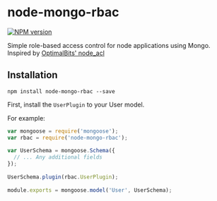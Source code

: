 [npm-stats]: https://nodei.co/npm/node-mongo-rbac.png?compact=true
[npm-url]: https://www.npmjs.org/package/node-mongo-rbac

# node-mongo-rbac
[![NPM version][npm-stats]][npm-url]

Simple role-based access control for node applications using Mongo.
Inspired by [OptimalBits' node_acl](https://github.com/OptimalBits/node_acl)

## Installation
```
npm install node-mongo-rbac --save
```

First, install the `UserPlugin` to your User model.

For example:
```js
var mongoose = require('mongoose');
var rbac = require('node-mongo-rbac');
 
var UserSchema = mongoose.Schema({
  // ... Any additional fields
});
 
UserSchema.plugin(rbac.UserPlugin);
 
module.exports = mongoose.model('User', UserSchema);
```
